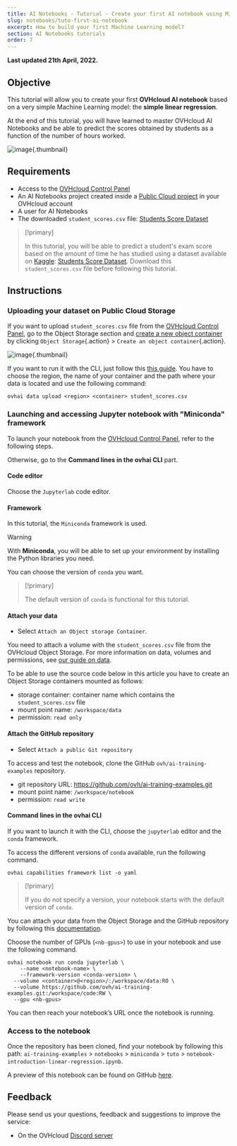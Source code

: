 ```yaml
---
title: AI Notebooks - Tutorial - Create your first AI notebook using Miniconda image
slug: notebooks/tuto-first-ai-notebook
excerpt: How to build your first Machine Learning model?
section: AI Notebooks tutorials
order: 7
---
```


**Last updated 21th April, 2022.**

## Objective

This tutorial will allow you to create your first **OVHcloud AI notebook** based on a very simple Machine Learning model: the **simple linear regression**.

At the end of this tutorial, you will have learned to master OVHcloud AI Notebooks and be able to predict the scores obtained by students as a function of the number of hours worked.

![image](images/linear-regression-student.png){.thumbnail}

## Requirements

- Access to the [OVHcloud Control Panel](https://www.ovh.com/auth/?action=gotomanager&from=https://www.ovh.co.uk/&ovhSubsidiary=GB)
- An AI Notebooks project created inside a [Public Cloud project](https://www.ovhcloud.com/en-gb/public-cloud/) in your OVHcloud account
- A user for AI Notebooks
- The downloaded `student_scores.csv` file: [Students Score Dataset](https://www.kaggle.com/datasets/shubham47/students-score-dataset-linear-regression)

> [!primary]
>
> In this tutorial, you will be able to predict a student's exam score based on the amount of time he has studied using a dataset available on [Kaggle](https://www.kaggle.com/): [Students Score Dataset](https://www.kaggle.com/datasets/shubham47/students-score-dataset-linear-regression). Download this `student_scores.csv` file before following this tutorial.
>

## Instructions

### Uploading your dataset on Public Cloud Storage

If you want to upload `student_scores.csv` file from the [OVHcloud Control Panel](https://www.ovh.com/auth/?action=gotomanager&from=https://www.ovh.co.uk/&ovhSubsidiary=GB), go to the Object Storage section and [create a new object container](https://docs.ovh.com/gb/en/storage/pcs/create-container/) by clicking `Object Storage`{.action} > `Create an object container`{.action}.

![image](images/new-object-container.png){.thumbnail}

If you want to run it with the CLI, just follow this [this guide](https://docs.ovh.com/gb/en/publiccloud/ai/cli/access-object-storage-data/). You have to choose the region, the name of your container and the path where your data is located and use the following command:

``` {.console}
ovhai data upload <region> <container> student_scores.csv
```

### Launching and accessing Jupyter notebook with "Miniconda" framework

To launch your notebook from the [OVHcloud Control Panel](https://www.ovh.com/auth/?action=gotomanager&from=https://www.ovh.co.uk/&ovhSubsidiary=GB), refer to the following steps.

Otherwise, go to the **Command lines in the ovhai CLI** part.

#### Code editor

Choose the `Jupyterlab` code editor.

#### Framework

In this tutorial, the `Miniconda` framework is used.

> [!warning]
>
> With **Miniconda**, you will be able to set up your environment by installing the Python libraries you need.
>

You can choose the version of `conda` you want.

> [!primary]
>
> The default version of `conda` is functional for this tutorial.
>

#### Attach your data

- Select `Attach an Object storage Container`.

You need to attach a volume with the `student_scores.csv` file from the OVHcloud Object Storage. For more information on data, volumes and permissions, see [our guide on data](https://docs.ovh.com/gb/en/publiccloud/ai/cli/access-object-storage-data/).

To be able to use the source code below in this article you have to create an Object Storage containers mounted as follows:

- storage container: container name which contains the `student_scores.csv` file
- mount point name: `/workspace/data`
- permission: `read only`

#### Attach the GitHub repository

- Select `Attach a public Git repository`

To access and test the notebook, clone the GitHub `ovh/ai-training-examples` repository.

- git repository URL: https://github.com/ovh/ai-training-examples.git
- mount point name: `/workspace/notebook`
- permission: `read write`

#### Command lines in the ovhai CLI

If you want to launch it with the CLI, choose the `jupyterlab` editor and the `conda` framework.

To access the different versions of `conda` available, run the following command.

``` {.console}
ovhai capabilities framework list -o yaml
```

> [!primary]
>
> If you do not specify a version, your notebook starts with the default version of `conda`.
>

You can attach your data from the Object Storage and the GitHub repository by following this [documentation](https://docs.ovh.com/gb/en/publiccloud/ai/cli/access-object-storage-data/).

Choose the number of GPUs (`<nb-gpus>`) to use in your notebook and use the following command.

``` {.console}
ovhai notebook run conda jupyterlab \
	--name <notebook-name> \
	--framework-version <conda-version> \
  --volume <container>@<region>/:/workspace/data:RO \
  --volume https://github.com/ovh/ai-training-examples.git:/workspace/code:RW \
  --gpu <nb-gpus>
```

You can then reach your notebook’s URL once the notebook is running.

### Access to the notebook

Once the repository has been cloned, find your notebook by following this path: `ai-training-examples` > `notebooks` > `miniconda` > `tuto` > `notebook-introduction-linear-regression.ipynb`.

A preview of this notebook can be found on GitHub [here](https://github.com/ovh/ai-training-examples/blob/first-notebook-miniconda/notebooks/miniconda/tuto/ai-notebooks-introduction/notebook-introduction-linear-regression.ipynb).

## Feedback

Please send us your questions, feedback and suggestions to improve the service:

- On the OVHcloud [Discord server](https://discord.com/invite/vXVurFfwe9)
